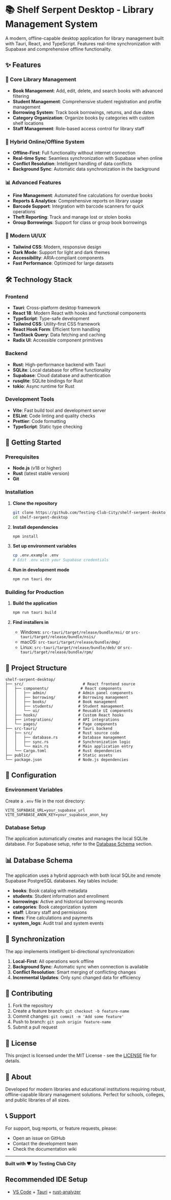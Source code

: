 # 📚 Shelf Serpent Desktop - Library Management System

A modern, offline-capable desktop application for library management built with Tauri, React, and TypeScript. Features real-time synchronization with Supabase and comprehensive offline functionality.

## ✨ Features

### 📖 Core Library Management
- **Book Management**: Add, edit, delete, and search books with advanced filtering
- **Student Management**: Comprehensive student registration and profile management
- **Borrowing System**: Track book borrowings, returns, and due dates
- **Category Organization**: Organize books by categories with custom shelf locations
- **Staff Management**: Role-based access control for library staff

### 🔄 Hybrid Online/Offline System
- **Offline-First**: Full functionality without internet connection
- **Real-time Sync**: Seamless synchronization with Supabase when online
- **Conflict Resolution**: Intelligent handling of data conflicts
- **Background Sync**: Automatic data synchronization in the background

### 📊 Advanced Features
- **Fine Management**: Automated fine calculations for overdue books
- **Reports & Analytics**: Comprehensive reports on library usage
- **Barcode Support**: Integration with barcode scanners for quick operations
- **Theft Reporting**: Track and manage lost or stolen books
- **Group Borrowings**: Support for class or group book borrowings

### 🎨 Modern UI/UX
- **Tailwind CSS**: Modern, responsive design
- **Dark Mode**: Support for light and dark themes
- **Accessibility**: ARIA-compliant components
- **Fast Performance**: Optimized for large datasets

## 🛠️ Technology Stack

### Frontend
- **Tauri**: Cross-platform desktop framework
- **React 18**: Modern React with hooks and functional components
- **TypeScript**: Type-safe development
- **Tailwind CSS**: Utility-first CSS framework
- **React Hook Form**: Efficient form handling
- **TanStack Query**: Data fetching and caching
- **Radix UI**: Accessible component primitives

### Backend
- **Rust**: High-performance backend with Tauri
- **SQLite**: Local database for offline functionality
- **Supabase**: Cloud database and authentication
- **rusqlite**: SQLite bindings for Rust
- **tokio**: Async runtime for Rust

### Development Tools
- **Vite**: Fast build tool and development server
- **ESLint**: Code linting and quality checks
- **Prettier**: Code formatting
- **TypeScript**: Static type checking

## 🚀 Getting Started

### Prerequisites
- **Node.js** (v18 or higher)
- **Rust** (latest stable version)
- **Git**

### Installation

1. **Clone the repository**
   ```bash
   git clone https://github.com/Testing-Club-City/shelf-serpent-desktop.git
   cd shelf-serpent-desktop
   ```

2. **Install dependencies**
   ```bash
   npm install
   ```

3. **Set up environment variables**
   ```bash
   cp .env.example .env
   # Edit .env with your Supabase credentials
   ```

4. **Run in development mode**
   ```bash
   npm run tauri dev
   ```

### Building for Production

1. **Build the application**
   ```bash
   npm run tauri build
   ```

2. **Find installers in**
   - Windows: `src-tauri/target/release/bundle/msi/` or `src-tauri/target/release/bundle/nsis/`
   - macOS: `src-tauri/target/release/bundle/dmg/`
   - Linux: `src-tauri/target/release/bundle/deb/` or `src-tauri/target/release/bundle/rpm/`

## 📁 Project Structure

```
shelf-serpent-desktop/
├── src/                          # React frontend source
│   ├── components/              # React components
│   │   ├── admin/              # Admin panel components
│   │   ├── borrowing/          # Borrowing management
│   │   ├── books/              # Book management
│   │   ├── students/           # Student management
│   │   └── ui/                 # Reusable UI components
│   ├── hooks/                  # Custom React hooks
│   ├── integrations/           # API integrations
│   └── pages/                  # Page components
├── src-tauri/                  # Tauri backend
│   ├── src/                    # Rust source code
│   │   ├── database.rs         # Database management
│   │   ├── sync.rs             # Synchronization logic
│   │   └── main.rs             # Main application entry
│   └── Cargo.toml              # Rust dependencies
├── public/                     # Static assets
└── package.json                # Node.js dependencies
```

## 🔧 Configuration

### Environment Variables
Create a `.env` file in the root directory:

```env
VITE_SUPABASE_URL=your_supabase_url
VITE_SUPABASE_ANON_KEY=your_supabase_anon_key
```

### Database Setup
The application automatically creates and manages the local SQLite database. For Supabase setup, refer to the [Database Schema](#database-schema) section.

## 📊 Database Schema

The application uses a hybrid approach with both local SQLite and remote Supabase PostgreSQL databases. Key tables include:

- **books**: Book catalog with metadata
- **students**: Student information and enrollment
- **borrowings**: Active and historical borrowing records
- **categories**: Book categorization system
- **staff**: Library staff and permissions
- **fines**: Fine calculations and payments
- **system_logs**: Audit trail and system events

## 🔄 Synchronization

The app implements intelligent bi-directional synchronization:

1. **Local-First**: All operations work offline
2. **Background Sync**: Automatic sync when connection is available
3. **Conflict Resolution**: Smart merging of conflicting changes
4. **Incremental Updates**: Only sync changed data for efficiency

## 🤝 Contributing

1. Fork the repository
2. Create a feature branch: `git checkout -b feature-name`
3. Commit changes: `git commit -m 'Add some feature'`
4. Push to branch: `git push origin feature-name`
5. Submit a pull request

## 📝 License

This project is licensed under the MIT License - see the [LICENSE](LICENSE) file for details.

## 🏫 About

Developed for modern libraries and educational institutions requiring robust, offline-capable library management solutions. Perfect for schools, colleges, and public libraries of all sizes.

## 📞 Support

For support, bug reports, or feature requests, please:
- Open an issue on GitHub
- Contact the development team
- Check the documentation wiki

---

**Built with ❤️ by Testing Club City**

## Recommended IDE Setup

- [VS Code](https://code.visualstudio.com/) + [Tauri](https://marketplace.visualstudio.com/items?itemName=tauri-apps.tauri-vscode) + [rust-analyzer](https://marketplace.visualstudio.com/items?itemName=rust-lang.rust-analyzer)
